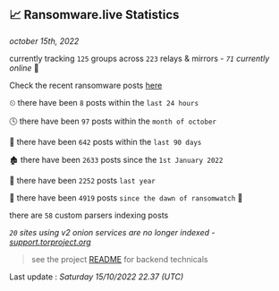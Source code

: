
## 📈 Ransomware.live Statistics
_october 15th, 2022_

currently tracking `125` groups across `223` relays & mirrors - _`71` currently online_ 📡

Check the recent ransomware posts [here](https://www.ransomware.live/#/recentposts)


⏲ there have been `8` posts within the `last 24 hours`

🕓 there have been `97` posts within the `month of october`

📅 there have been `642` posts within the `last 90 days`

🏚 there have been `2633` posts since the `1st January 2022`

🚀 there have been `2252` posts `last year`

🦕 there have been `4919` posts `since the dawn of ransomwatch` 🐣

there are `58` custom parsers indexing posts

_`20` sites using v2 onion services are no longer indexed - [support.torproject.org](https://support.torproject.org/onionservices/v2-deprecation/)_

> see the project [README](https://github.com/jmousqueton/ransomwatch#readme) for backend technicals



Last update : _Saturday 15/10/2022 22.37 (UTC)_

